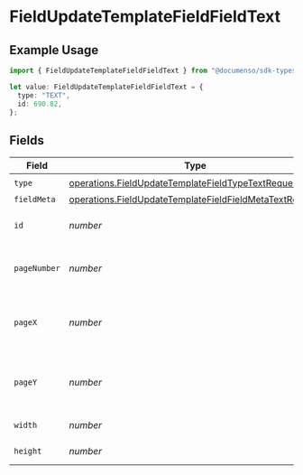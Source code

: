 # FieldUpdateTemplateFieldFieldText

## Example Usage

```typescript
import { FieldUpdateTemplateFieldFieldText } from "@documenso/sdk-typescript/models/operations";

let value: FieldUpdateTemplateFieldFieldText = {
  type: "TEXT",
  id: 690.82,
};
```

## Fields

| Field                                                                                                                              | Type                                                                                                                               | Required                                                                                                                           | Description                                                                                                                        |
| ---------------------------------------------------------------------------------------------------------------------------------- | ---------------------------------------------------------------------------------------------------------------------------------- | ---------------------------------------------------------------------------------------------------------------------------------- | ---------------------------------------------------------------------------------------------------------------------------------- |
| `type`                                                                                                                             | [operations.FieldUpdateTemplateFieldTypeTextRequest1](../../models/operations/fieldupdatetemplatefieldtypetextrequest1.md)         | :heavy_check_mark:                                                                                                                 | N/A                                                                                                                                |
| `fieldMeta`                                                                                                                        | [operations.FieldUpdateTemplateFieldFieldMetaTextRequest](../../models/operations/fieldupdatetemplatefieldfieldmetatextrequest.md) | :heavy_minus_sign:                                                                                                                 | N/A                                                                                                                                |
| `id`                                                                                                                               | *number*                                                                                                                           | :heavy_check_mark:                                                                                                                 | The ID of the field to update.                                                                                                     |
| `pageNumber`                                                                                                                       | *number*                                                                                                                           | :heavy_minus_sign:                                                                                                                 | The page number the field will be on.                                                                                              |
| `pageX`                                                                                                                            | *number*                                                                                                                           | :heavy_minus_sign:                                                                                                                 | The X coordinate of where the field will be placed.                                                                                |
| `pageY`                                                                                                                            | *number*                                                                                                                           | :heavy_minus_sign:                                                                                                                 | The Y coordinate of where the field will be placed.                                                                                |
| `width`                                                                                                                            | *number*                                                                                                                           | :heavy_minus_sign:                                                                                                                 | The width of the field.                                                                                                            |
| `height`                                                                                                                           | *number*                                                                                                                           | :heavy_minus_sign:                                                                                                                 | The height of the field.                                                                                                           |